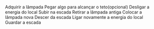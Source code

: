 Adquirir a lâmpada
Pegar algo para alcançar o teto(opcional)
Desligar a energia do local
Subir na escada
Retirar a lâmpada antiga
Colocar a lâmpada nova
Descer da escada
Ligar novamente a energia do local
Guardar a escada
